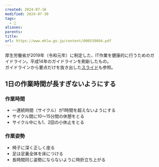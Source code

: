 ```yaml
---
created: 2024-07-16
modified: 2024-07-30
tags:
  - 📑
aliases: 
parents: 
title: 
url: https://www.mhlw.go.jp/content/000539604.pdf
---
```

厚生労働省が2019年（令和元年）に制定した、IT作業を健康的に行うためのガイドライン。平成14年のガイドラインを刷新したもの。  
ガイドラインから要点だけを抜き出した[スライド](https://www.mhlw.go.jp/content/000580827.pdf)も参照。

## 1日の作業時間が長すぎないようにする
### 作業時間
- 一連続時間（サイクル）が1時間を超えないようにする
- サイクル間に10〜15分間の休憩をとる
- サイクル中にも1、2回の小休止をとる
### 作業姿勢
- 椅子に深く正しく座る
- 足は足裏全体を床につける
- 長時間同じ姿勢にならないように時折立ち上がる